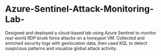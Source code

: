 # Azure-Sentinel-Attack-Monitoring-Lab-
Designed and deployed a cloud-based lab using Azure Sentinel to monitor real-world RDP brute force attacks on a honeypot VM. Collected and enriched security logs with geolocation data, then used KQL to detect suspicious patterns and visualize global attack activity.
